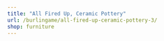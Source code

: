 ```yaml
---
title: "All Fired Up, Ceramic Pottery"
url: /burlingame/all-fired-up-ceramic-pottery-3/
shop: furniture
---
```

